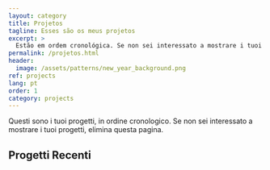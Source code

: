 ```yaml
---
layout: category
title: Projetos
tagline: Esses são os meus projetos
excerpt: >
  Estão em ordem cronológica. Se non sei interessato a mostrare i tuoi progetti, elimina questa pagina.
permalink: /projetos.html
header:
  image: /assets/patterns/new_year_background.png
ref: projects
lang: pt
order: 1
category: projects
---
```


Questi sono i tuoi progetti, in ordine cronologico. Se non sei interessato a mostrare i tuoi progetti, elimina questa pagina.

<h2>Progetti Recenti</h2>
<div>&nbsp;</div>
